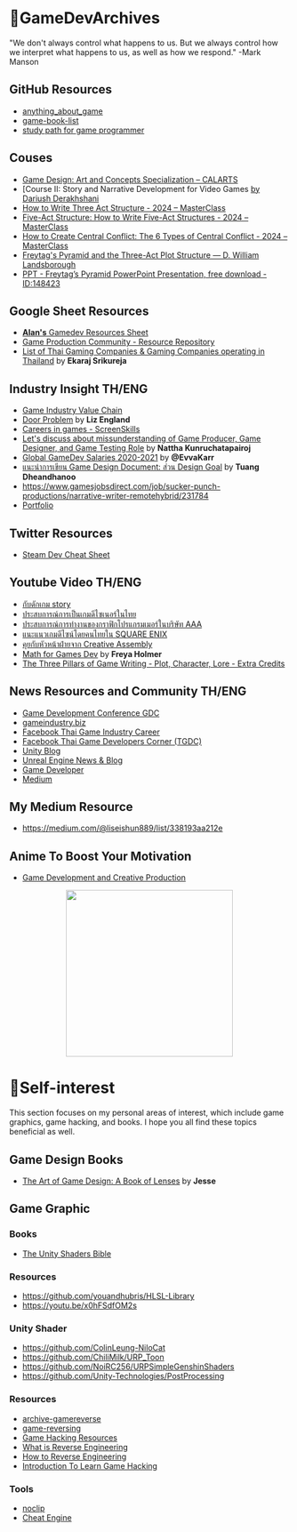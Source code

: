 # 📝GameDevArchives
"We don't always control what happens to us. But we always control how we interpret what happens to us, as well as how we respond." -Mark Manson

## GitHub Resources
- [anything_about_game](https://github.com/killop/anything_about_game) 
- [game-book-list](https://github.com/killop/game-book-list)
- [study path for game programmer](https://github.com/miloyip/game-programmer)
  
## Couses
- [Game Design: Art and Concepts Specialization – CALARTS](https://www.coursera.org/specializations/game-design)
- [Course II: Story and Narrative Development for Video Games [by Dariush Derakhshani](https://www.coursera.org/learn/video-game-story)
- [How to Write Three Act Structure - 2024 – MasterClass](https://www.masterclass.com/articles/how-to-write-three-act-structure)
- [Five-Act Structure: How to Write Five-Act Structures - 2024 – MasterClass](https://www.masterclass.com/articles/five-act-structure)
- [How to Create Central Conflict: The 6 Types of Central Conflict - 2024 – MasterClass](https://www.masterclass.com/articles/how-to-create-central-conflict)
- [Freytag's Pyramid and the Three-Act Plot Structure — D. William Landsborough](https://www.dlandsborough.com/blog/2017/7/11/freytags-pyramid-and-the-three-act-plot-structure)
- [PPT - Freytag’s Pyramid PowerPoint Presentation, free download - ID:148423](https://www.slideserve.com/Gabriel/freytag-s-pyramid)

## Google Sheet Resources
- [**Alan's** Gamedev Resources Sheet](https://docs.google.com/spreadsheets/d/11g8MCMFNrBM0CXIWrT8bej5vqR1fCJGMhoFfbS5ph3Q/edit?usp=drivesdk)
- [Game Production Community - Resource Repository](https://docs.google.com/spreadsheets/d/1InZGhpGAvsLRVsfrWSF16QiOKa8Xsr2Ky-KwGcFAFFs/edit?usp=drivesdk)
- [List of Thai Gaming Companies & Gaming Companies operating in Thailand](https://docs.google.com/spreadsheets/d/1AJ-pMh7wtuf-CHeSWk4EHAypRJluY-HWK3isXs1G39s/edit) by **Ekaraj Srikureja**

## Industry Insight TH/ENG
- [Game Industry Value Chain](https://www.slideshare.net/missstevenson01/game-value-chain)
- [Door Problem](https://lizengland.com/blog/2014/04/the-door-problem/) by **Liz England**
- [Careers in games - ScreenSkills](https://www.screenskills.com/job-profiles/browse/games/)
- [Let's discuss about missunderstanding of Game Producer, Game Designer, and Game Testing Role](https://www.blockdit.com/posts/60026e3fd349950cc8f787d7?fbclid=IwAR0RDqjzH3AZr5hjVg-mmoGsshKQTJOZyFx0wgCvG6t0U50PMJkqIW8FK3g_aem_AbyEy30ibJVvnmrOicSdZeaXSR7K1zMWnCsVvDcanUKGIPHdr_Cw_NRrZTMfpsN3FDU)  by **Nattha Kunruchatapairoj**
- [Global GameDev Salaries 2020-2021](https://docs.google.com/spreadsheets/d/1cM3_iBGF8IXZfLS5GKvC0-JWh0tS6TVYJJ-HxlguinA/edit) by **@EvvaKarr**
- [แนะนำการเขียน Game Design Document: ส่วน Design Goal](https://tuangd.com/2023/06/28/แนะนำการเขียน-game-design-document-ส่วน-design-goal/?fbclid=IwAR2U6lSwHrMcQnSrdEIh8XTy-dCHz7IbdxjoZtTYUHi_0KtcIe3rzklpU44_aem_AfSLbLo5ZpaY-fKEYs6NNUE4kHyDrypgAzaATNCa3qjogcI2BucKBhT50yH3EU-oMiU) by **Tuang Dheandhanoo**
- https://www.gamesjobsdirect.com/job/sucker-punch-productions/narrative-writer-remotehybrid/231784
- [Portfolio](https://www.linkedin.com/posts/yaratb_key-elements-for-a-strong-portfolio-activity-6998690863862218752-6yRO)

## Twitter Resources
- [Steam Dev Cheat Sheet](https://twitter.com/richtaur/status/1650501596894351360?t=cgAKoTIt26AHqIEVr8ADQQ&s=19)

## Youtube Video TH/ENG
- [กับดักเกม story](https://www.youtube.com/live/8ALvndY4wps?feature=share)
- [ประสบการณ์การเป็นเกมดีไซเนอร์ในไทย](https://www.youtube.com/live/K3V8QtNc248?feature=share)
- [ประสบการณ์การทำงานของกราฟิกโปรแกรมเมอร์ในบริษัท AAA](https://www.youtube.com/live/WdCaXoJ9Fpg?feature=share)
- [แนะแนวเกมดีไซน์โดยคนไทยใน SQUARE ENIX](https://www.youtube.com/live/Pau5P1VRb9s?feature=share)
- [คุยกับหัวหน้าฝ่ายจาก Creative Assembly](https://www.youtube.com/live/TCLHFhhHhHY?feature=share)
- [Math for Games Dev](https://youtube.com/playlist?list=RDCMUC7M-Wz4zK8oikt6ATcoTwBA&playnext=1) by **Freya Holmer**
- [The Three Pillars of Game Writing - Plot, Character, Lore - Extra Credits](https://www.youtube.com/watch?v=wNNXdoj7cCQ)
## News Resources and Community TH/ENG
- [Game Development Conference GDC](https://www.youtube.com/channel/UC0JB7TSe49lg56u6qH8y_MQ)
- [gameindustry.biz](https://www.gamesindustry.biz)
- [Facebook Thai Game Industry Career](https://m.facebook.com/groups/ThaiGameCareerGroup/?ref=share)
- [Facebook Thai Game Developers Corner (TGDC)](https://m.facebook.com/groups/thaigamepad/?ref=share)
- [Unity Blog](https://blog.unity.com/)
- [Unreal Engine News & Blog](https://www.unrealengine.com/en-US/feed)
- [Game Developer](https://www.gamedeveloper.com/)
- [Medium](https://medium.com/tag/game-development)

## My Medium Resource
- https://medium.com/@liseishun889/list/338193aa212e

## Anime To Boost Your Motivation
- [Game Development and Creative Production](https://myanimelist.net/stacks/31231)

<div align="center">
<img src="https://media.tenor.com/NYrgLNGuy7YAAAAC/the-c-programming-language-uncle-dane.gif" width="300px">
</div>

# 📝Self-interest
This section focuses on my personal areas of interest, which include game graphics, game hacking, and books. I hope you all find these topics beneficial as well.
## Game Design Books
- [The Art of Game Design: A Book of Lenses](https://www.amazon.com/Art-Game-Design-Book-Lenses/dp/0123694965) by **Jesse** 

## Game Graphic
### Books
- [The Unity Shaders Bible](https://www.amazon.com/Unity-Shaders-Bible-explanation-professional/dp/B0B4L6VQNF)
### Resources
- https://github.com/youandhubris/HLSL-Library
- https://youtu.be/x0hFSdfOM2s
### Unity Shader
- https://github.com/ColinLeung-NiloCat
- https://github.com/ChiliMilk/URP_Toon
- https://github.com/NoiRC256/URPSimpleGenshinShaders
- https://github.com/Unity-Technologies/PostProcessing

### Resources
- [archive-gamereverse](https://github.com/killop/anything_about_game#archive-gamereverse)
- [game-reversing](https://github.com/kovidomi/game-reversing)
- [Game Hacking Resources](https://github.com/dsasmblr/game-hacking)
- [What is Reverse Engineering](https://youtu.be/0_Eif2qGK7I)
- [How to Reverse Engineering](https://youtu.be/suABtb8_2Zk)
- [Introduction To Learn Game Hacking](https://medium.com/ax1al/introduction-to-game-hacking-fb70e29de60f)
### Tools
- [noclip](https://github.com/magcius/noclip.website)
- [Cheat Engine](https://github.com/cheat-engine/cheat-engine)

